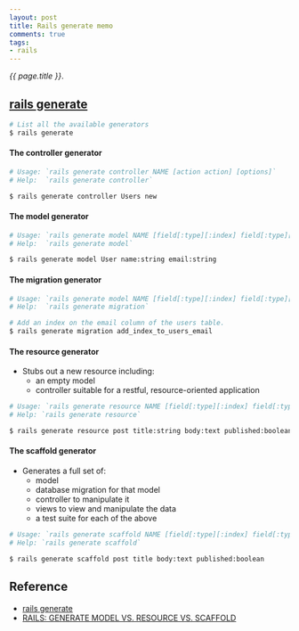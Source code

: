 ```yaml
---
layout: post
title: Rails generate memo
comments: true
tags:
- rails
---
```


*{{ page.title }}*.

 

## [rails generate](http://guides.rubyonrails.org/command_line.html#rails-generate)

```bash
# List all the available generators
$ rails generate
```

#### The controller generator

```bash
# Usage: `rails generate controller NAME [action action] [options]`
# Help:  `rails generate controller`

$ rails generate controller Users new
```

#### The model generator

```bash
# Usage: `rails generate model NAME [field[:type][:index] field[:type][:index]] [options]`
# Help:  `rails generate model`

$ rails generate model User name:string email:string
```

#### The migration generator

```bash
# Usage: `rails generate model NAME [field[:type][:index] field[:type][:index]] [options]`
# Help:  `rails generate migration`

# Add an index on the email column of the users table.
$ rails generate migration add_index_to_users_email
```

#### The resource generator
- Stubs out a new resource including:
  + an empty model
  + controller suitable for a restful, resource-oriented application

```bash
# Usage: `rails generate resource NAME [field[:type][:index] field[:type][:index]] [options]`
# Help: `rails generate resource`

$ rails generate resource post title:string body:text published:boolean
```

#### The scaffold generator
- Generates a full set of:
  + model
  + database migration for that model
  + controller to manipulate it
  + views to view and manipulate the data
  + a test suite for each of the above

```bash
# Usage: `rails generate scaffold NAME [field[:type][:index] field[:type][:index]] [options]`
# Help: `rails generate scaffold`

$ rails generate scaffold post title body:text published:boolean
```

## Reference
- [rails generate](http://guides.rubyonrails.org/command_line.html#rails-generate)
- [RAILS: GENERATE MODEL VS. RESOURCE VS. SCAFFOLD](http://www.korenlc.com/rails-generate-model-vs-resourse-vs-scaffold/)

